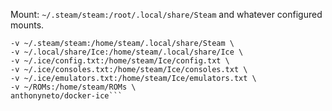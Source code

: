 Mount: ```~/.steam/steam:/root/.local/share/Steam``` and whatever configured mounts.

```docker run -it --rm \
-v ~/.steam/steam:/home/steam/.local/share/Steam \
-v ~/.local/share/Ice:/home/steam/.local/share/Ice \
-v ~/.ice/config.txt:/home/steam/Ice/config.txt \
-v ~/.ice/consoles.txt:/home/steam/Ice/consoles.txt \
-v ~/.ice/emulators.txt:/home/steam/Ice/emulators.txt \
-v ~/ROMs:/home/steam/ROMs \
anthonyneto/docker-ice```
